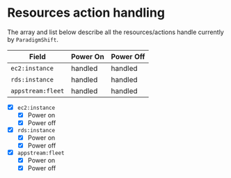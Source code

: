 # Resources action handling

The array and list below describe all the resources/actions handle currently by `ParadigmShift`.

| Field                    | Power On       | Power Off   |
|--------------------------|----------------|-------------|
| `ec2:instance`          | handled        | handled     |
| `rds:instance`          | handled        | handled     |
| `appstream:fleet`       | handled        | handled     |

- [X] `ec2:instance`
  - [X] Power on
  - [X] Power off
- [X] `rds:instance`
  - [X] Power on
  - [X] Power off
- [X] `appstream:fleet`
  - [X] Power on
  - [X] Power off